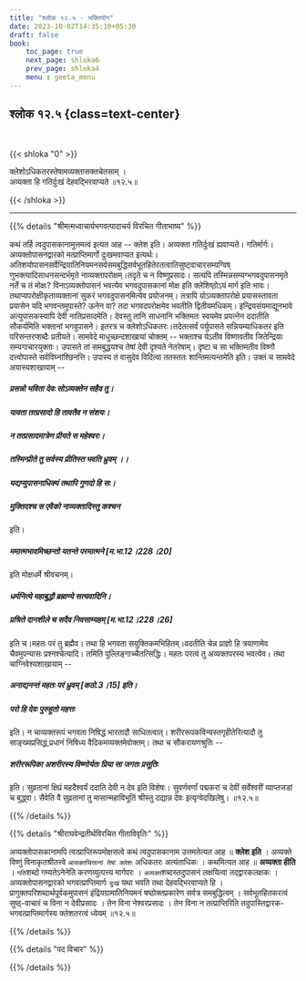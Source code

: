 ```yaml
---
title: "श्लोक १२.५ - भक्तियोग"
date: 2023-10-02T14:35:10+05:30
draft: false
book:
    toc_page: true
    next_page: shloka6
    prev_page: shloka4
    menu : geeta_menu
---
```




## श्लोक १२.५ {class=text-center}

<br/>

{{< shloka  "0"  >}}

क्लेशोऽधिकतरस्तेषामव्यक्तासक्तचेतसाम् ।   
अव्यक्ता हि गतिर्दुःखं देहवद्भिरवाप्यते ॥१२.५॥

{{< /shloka >}}

---


{{% details "श्रीमत्मध्वाचार्यभगवत्पादाचर्य विरचित  गीताभाष्य" %}}

कथं तर्हि त्वदुपासकानामुत्तमत्वं इत्यत आह -- क्लेश इति। 
अव्यक्ता गतिर्दुःखं ह्यवाप्यते। गतिर्मार्गः। अव्यक्तोपासनद्वारको 
मत्प्राप्तिमार्गो दुःखमवाप्यत इत्यर्थः। 
अतिशयोपासनसर्वेन्द्रियातिनियमनसर्वसमबुद्धिसर्वभूतहितेरतत्वातिसुष्ट्वाचारसम्यग्विष्
णुभक्त्यादिसाधनसन्दर्भमृते नाव्यक्तापरोक्षम्।तदृते च न विष्णुप्रसादः। सत्यपि 
तस्मिन्नसम्यग्भगवदुपासनमृते नर्ते च तं मोक्षः? विनाऽव्यक्तोपासनं भवत्येव 
भगवदुपासकानां मोक्ष इति क्लेशिष्ठो़ऽयं मार्ग इति भावः। 
तथाप्यपरोक्षीकृताव्यक्तानां सुकरं भगवदुपासनमित्येव प्रयोजनम्। तत्रापि 
योऽव्यक्तापरोक्षे प्रयासस्तावता प्रयासेन यदि भगवन्तमुपास्ते? ऊनेन वा? तदा 
भगवदपरोक्षमेव भवतीति द्वितीयमधिकम्। इन्द्रियसंयमाद्यूनभावे अत्युपासकस्यापि देवी 
नातिप्रसादमेति। देवस्तु तानि साधनानि भक्तिमतः स्वयमेव प्रयत्नेन ददातीति 
सौकर्यमिति भक्तानां भगवुपासने। इतरत्र च क्लेशोऽधिकतरः।तदेतत्सर्वं पर्युपासते 
सन्नियम्याधिकतर इति परिसन्तरप्शब्दैः प्रतीयते। सामवेदे माधुच्छन्दशाखायां चोक्तम् 
-- भक्ताश्च येऽतीव विष्णावतीव जितेन्द्रियाः सम्यगाचारयुक्ताः। उपासते तां 
समबुद्धयश्च तेषां देवी दृश्यते नेतरेषाम्। दृष्टा च सा भक्तिमतीव विष्णौ 
दत्त्वोपास्ते सर्वविघ्नांश्छिनत्ति। उपास्य तं वासुदेवं विदित्वा ततस्ततः 
शान्तिमत्यन्तमेति इति। उक्तं च सामवेदे अयास्यशाखायाम् -- 
##### प्रसन्नो भविता देवः सोऽव्यक्तेन सहैव तु। 
##### यावता तत्प्रसादो हि तावतैव न संशयः।
##### न तत्प्रसादमात्रेण प्रीयते स महेश्वरः। 
##### तस्मिन्प्रीते तु सर्वस्य प्रीतिस्त भवति ध्रुवम् ।।  

##### यद्यप्युपासनाधिक्यं तथापि गुणदो हि सः। 
##### मुक्तिदश्च स एवैको नाव्यक्तादिस्तु कश्चन 
इति।
##### ममात्मभावमिच्छन्तो यतन्ते परमात्मने [म.भा.12।228।20] 
इति मोक्षधर्मे श्रीवचनम्।
##### धर्मनित्ये महाबुद्धौ ब्रह्मण्ये सत्यवादिनि। 
#####  प्रश्रिते दानशीले च सदैव निवसाम्यहम् [म.भा.12।228।26] 
इति च।महतः परं तु ब्रह्मैव। तथा हि भगवता सयुक्तिकमभिहितम्।वदतीति चेन्न प्राज्ञो 
हि त्रयाणामेव चैवमुपन्यासः प्रश्नश्चेत्यादि। तमिति पुल्लिङ्गाच्चैतत्सिद्धिः। महतः 
परत्वं तु अव्यक्तपरस्य भवत्येव। तथा चाग्निवेश्यशाखायाम् -- 
##### अनाद्यनन्तं महतः परं ध्रुवम् [कठो.3।15] इति। 
##### परो हि देवः पुरुहूतो महत्तः 
इति। न चाव्यक्तरूपं भगवता निषिद्धं भारतादौ साधितत्वात्। 
शरीररूपकविन्यस्तगृहीतेरित्यादौ तु साङ्ख्यप्रसिद्धं,प्रधानं निषिध्य 
वैदिकमव्यक्तमेवोक्तम्। तथा च सौकरायणश्रुतिः -- 
##### शरीररूपिका अशरीरस्य विष्णोर्यतः प्रिया सा जगतः प्रसूतिः 
इति। सुव्रतानां क्षिप्रं महदैश्वर्यं ददाति देवी न देव इति विशेषः। सुवर्णवर्णां 
पद्मकरां च देवीं सर्वेश्वरीं व्याप्तजडां च बुद्ध्वा। सैवेति वै सुव्रतानां तु 
मासान्महाविभूतिं श्रीस्तु दद्यान्न देवः इत्यृग्वेदखिलेषु।
॥१२.५॥

{{% /details %}}



{{% details "श्रीराघवेन्द्रतीर्थविरचित गीताविवृतिः" %}}

अव्यक्तोपासकानामपि त्वत्प्राप्तिरूपमोक्षसत्वे कथं 
त्वदुपासकानाम उत्तमतेत्यत आह ॥ **क्लेश इति** । 
अव्यक्ते विष्णुं विनाकृतश्रीतत्त्वे 
`आसक्तचित्तानां तेषां क्लेशः` अधिकतरः अत्यंताधिकः । 
कथमित्यत आह ॥ **अव्यक्ता हीति** । `गति`शब्दो 
गम्यतेऽनेनेति करणव्युत्पत्त्य मार्गपरः । 
`अव्यक्त`शब्दस्तदुपासनं लक्षयित्वा तद्द्वारकलक्षकः । 
अव्यक्तोपासनद्वारको भगवत्प्राप्तिमार्गः `दुःखं` यथा भवति 
तथा देहवद्भिरवाप्यते हि ।
प्रागुक्तपरिशब्दार्थपूर्वकमुपासनं इंद्रियग्रामातिनियमनं 
षष्ठोक्तप्रकारेण सर्वत्र समबुद्धित्वम्‌ । 
सर्वभूतहितकरत्वं सुष्ठ्-वाचारं च विना न देवीप्रसादः । 
तेन विना नेश्वरप्रसादः । तेन विना न तत्प्राप्तिरिति
तदुपास्तिद्वारक- भगवत्प्राप्तिमार्गस्य क्लेशतरत्वं 
ध्येयम्‌  ॥१२.५॥

{{% /details %}}



{{% details "पद विचार" %}}


{{% /details %}}
